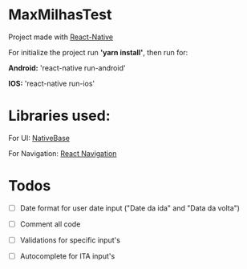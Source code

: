 # MaxMilhasTest

Project made with <a href="https://facebook.github.io/react-native/">React-Native</a>

For initialize the project run <strong>'yarn install'</strong>, then run for:

<strong>Android:</strong> 'react-native run-android'

<strong>IOS:</strong> 'react-native run-ios'



<h1>Libraries used:</h1>

For UI:  <a href="https://nativebase.io/">NativeBase</a>

For Navigation: <a href="https://reactnavigation.org/">React Navigation</a>

<h1>Todos</h1>

- [ ] Date format for user date input ("Date da ida" and "Data da volta")
- [ ] Comment all code 
- [ ] Validations for specific input's
- [ ] Autocomplete for ITA input's


